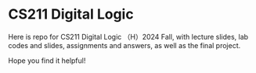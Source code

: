 # CS211 Digital Logic
Here is repo for CS211 Digital Logic （H）2024 Fall, with lecture slides, lab codes and slides, assignments and answers, as well as the final project.

Hope you find it helpful!
